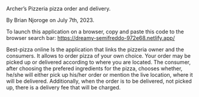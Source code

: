 ﻿Archer’s Pizzeria
pizza order and delivery.

By Brian Njoroge on July 7th, 2023.

To launch this application on a browser, copy and paste this code to the browser search bar: https://dreamy-semifreddo-972e68.netlify.app/

Best-pizza online
Is the application that links the pizzeria owner and the consumers. It allows to order pizza of your own choice. Your order may be picked up or delivered according to where you are located. The consumer, after choosing the prefered ingredients for the pizza, chooses whether, he/she will either pick up his/her order or mention the live location, where it will be delivered. Additionally, when the order is to be delivered, not picked up, there is a delivery fee that will be charged.





